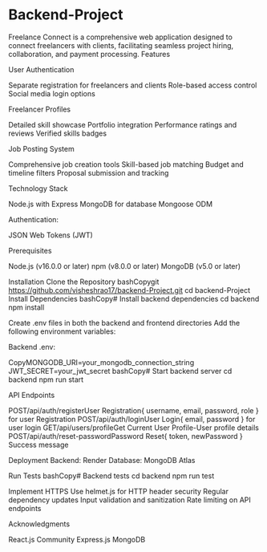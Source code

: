 # Backend-Project
Freelance Connect is a comprehensive web application designed to connect freelancers with clients, facilitating seamless project hiring, collaboration, and payment processing.
Features

User Authentication

Separate registration for freelancers and clients
Role-based access control
Social media login options


Freelancer Profiles

Detailed skill showcase
Portfolio integration
Performance ratings and reviews
Verified skills badges


Job Posting System

Comprehensive job creation tools
Skill-based job matching
Budget and timeline filters
Proposal submission and tracking


Technology Stack

Node.js with Express
MongoDB for database
Mongoose ODM


Authentication:

JSON Web Tokens (JWT)


Prerequisites

Node.js (v16.0.0 or later)
npm (v8.0.0 or later)
MongoDB (v5.0 or later)

Installation
Clone the Repository
bashCopygit https://github.com/visheshrao17/backend-Project.git
cd backend-Project
Install Dependencies
bashCopy# Install backend dependencies
cd backend
npm install


Create .env files in both the backend and frontend directories
Add the following environment variables:

Backend .env:


CopyMONGODB_URI=your_mongodb_connection_string
JWT_SECRET=your_jwt_secret
bashCopy# Start backend server
cd backend
npm run start

API Endpoints

POST/api/auth/registerUser Registration{ username, email, password, role }  for user Registration 
POST/api/auth/loginUser Login{ email, password }   for user login 
GET/api/users/profileGet Current User Profile-User profile details
POST/api/auth/reset-passwordPassword Reset{ token, newPassword }  Success message




Deployment
Backend: Render
Database: MongoDB Atlas



Run Tests
bashCopy# Backend tests
cd backend
npm run test



Implement HTTPS
Use helmet.js for HTTP header security
Regular dependency updates
Input validation and sanitization
Rate limiting on API endpoints

Acknowledgments

React.js Community
Express.js
MongoDB
